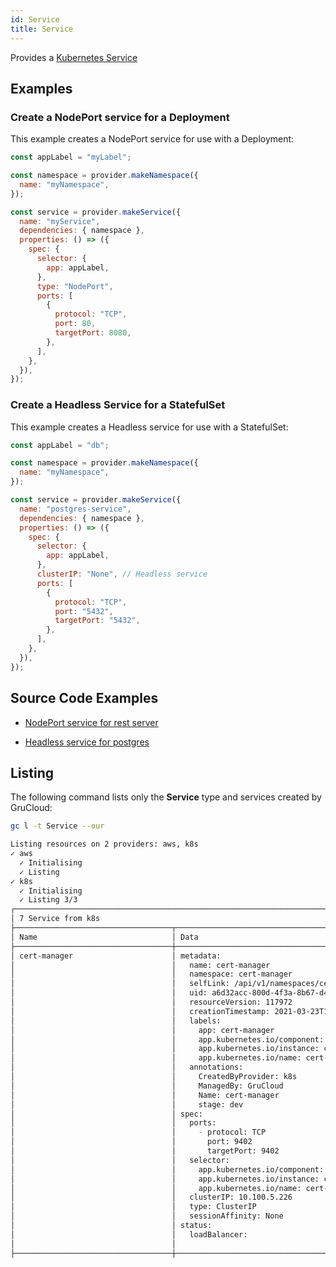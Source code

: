 ```yaml
---
id: Service
title: Service
---
```


Provides a [Kubernetes Service](https://kubernetes.io/docs/concepts/services-networking/service/)

## Examples

### Create a NodePort service for a Deployment

This example creates a NodePort service for use with a Deployment:

```js
const appLabel = "myLabel";

const namespace = provider.makeNamespace({
  name: "myNamespace",
});

const service = provider.makeService({
  name: "myService",
  dependencies: { namespace },
  properties: () => ({
    spec: {
      selector: {
        app: appLabel,
      },
      type: "NodePort",
      ports: [
        {
          protocol: "TCP",
          port: 80,
          targetPort: 8080,
        },
      ],
    },
  }),
});
```

### Create a Headless Service for a StatefulSet

This example creates a Headless service for use with a StatefulSet:

```js
const appLabel = "db";

const namespace = provider.makeNamespace({
  name: "myNamespace",
});

const service = provider.makeService({
  name: "postgres-service",
  dependencies: { namespace },
  properties: () => ({
    spec: {
      selector: {
        app: appLabel,
      },
      clusterIP: "None", // Headless service
      ports: [
        {
          protocol: "TCP",
          port: "5432",
          targetPort: "5432",
        },
      ],
    },
  }),
});
```

## Source Code Examples

- [NodePort service for rest server](https://github.com/grucloud/grucloud/blob/main/examples/k8s/starhackit/base/charts/rest-server.js#L129)

- [Headless service for postgres](https://github.com/grucloud/grucloud/blob/main/examples/k8s/starhackit/base/charts/postgres.js#L144)

## Listing

The following command lists only the **Service** type and services created by GruCloud:

```sh
gc l -t Service --our
```

```sh
Listing resources on 2 providers: aws, k8s
✓ aws
  ✓ Initialising
  ✓ Listing
✓ k8s
  ✓ Initialising
  ✓ Listing 3/3
┌───────────────────────────────────────────────────────────────────────────────────┐
│ 7 Service from k8s                                                                │
├───────────────────────────────────┬────────────────────────────────────────┬──────┤
│ Name                              │ Data                                   │ Our  │
├───────────────────────────────────┼────────────────────────────────────────┼──────┤
│ cert-manager                      │ metadata:                              │ Yes  │
│                                   │   name: cert-manager                   │      │
│                                   │   namespace: cert-manager              │      │
│                                   │   selfLink: /api/v1/namespaces/cert-m… │      │
│                                   │   uid: a6d32acc-800d-4f3a-8b67-d4e222… │      │
│                                   │   resourceVersion: 117972              │      │
│                                   │   creationTimestamp: 2021-03-23T15:36… │      │
│                                   │   labels:                              │      │
│                                   │     app: cert-manager                  │      │
│                                   │     app.kubernetes.io/component: cont… │      │
│                                   │     app.kubernetes.io/instance: cert-… │      │
│                                   │     app.kubernetes.io/name: cert-mana… │      │
│                                   │   annotations:                         │      │
│                                   │     CreatedByProvider: k8s             │      │
│                                   │     ManagedBy: GruCloud                │      │
│                                   │     Name: cert-manager                 │      │
│                                   │     stage: dev                         │      │
│                                   │ spec:                                  │      │
│                                   │   ports:                               │      │
│                                   │     - protocol: TCP                    │      │
│                                   │       port: 9402                       │      │
│                                   │       targetPort: 9402                 │      │
│                                   │   selector:                            │      │
│                                   │     app.kubernetes.io/component: cont… │      │
│                                   │     app.kubernetes.io/instance: cert-… │      │
│                                   │     app.kubernetes.io/name: cert-mana… │      │
│                                   │   clusterIP: 10.100.5.226              │      │
│                                   │   type: ClusterIP                      │      │
│                                   │   sessionAffinity: None                │      │
│                                   │ status:                                │      │
│                                   │   loadBalancer:                        │      │
│                                   │                                        │      │
├───────────────────────────────────┼────────────────────────────────────────┼──────┤
```
